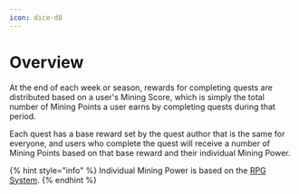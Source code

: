 ```yaml
---
icon: dice-d8
---
```


# Overview

At the end of each week or season, rewards for completing quests are distributed based on a user's Mining Score, which is simply the total number of Mining Points a user earns by completing quests during that period.

Each quest has a base reward set by the quest author that is the same for everyone, and users who complete the quest will receive a number of Mining Points based on that base reward and their individual Mining Power.

{% hint style="info" %}
Individual Mining Power is based on the [RPG System](../../overview/rpg-system.md).
{% endhint %}
